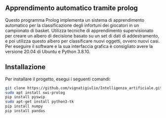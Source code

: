 ## Apprendimento automatico tramite prolog
Questo programma Prolog implementa un sistema di apprendimento automatico per la classificazione degli infortuni dei giocatori in un campionato di basket. 
Utilizza tecniche di apprendimento supervisionato per creare un albero di decisione basato su un set di dati di addestramento, 
e poi utilizza questo albero per classificare nuovi oggetti, ovvero nuovi casi.
Per eseguire il software e la sua interfaccia grafica è consigliato avere la versione 20.04 di Ubuntu e Python 3.8.10.
## Installazione
Per installare il progetto, esegui i seguenti comandi:
```bash
git clone https://github.com/vignatigiulio/Intelligenza_artificiale.git
sudo apt install swi-prolog
pip install pyswip
sudo apt-get install python3-tk
pip install numpy
pip install pandas
